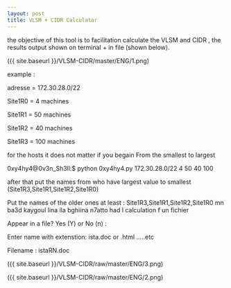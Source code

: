 ```yaml
---
layout: post
title: VLSM + CIDR Calculator
---
```


the objective of this tool is to facilitation calculate the VLSM and CIDR , the results output shown on terminal + in file (shown below).

({{ site.baseurl }}/VLSM-CIDR/master/ENG/1.png)

example :

adresse = 172.30.28.0/22

Site1R0 = 4 machines

Site1R1 = 50 machines

Site1R2 = 40 machines

Site1R3 = 100 machines

for the hosts it does not matter if you begain From the smallest to largest

0xy4hy4@0v3n_Sh3ll:$ python 0xy4hy4.py 172.30.28.0/22 4 50 40 100

after that put the names from who have largest value to smallest (Site1R3,Site1R1,Site1R2,Site1R0)

Put the names of the older ones at least : Site1R3,Site1R1,Site1R2,Site1R0 mn ba3d kaygoul lina ila bghiina n7atto had l calculation f un fichier

Appear in a file? Yes (Y) or No (n) :

Enter name with extenstion: ista.doc or .html .....etc

Filename : istaRN.doc

({{ site.baseurl }}/VLSM-CIDR/raw/master/ENG/3.png)

({{ site.baseurl }}/VLSM-CIDR/raw/master/ENG/2.png)
